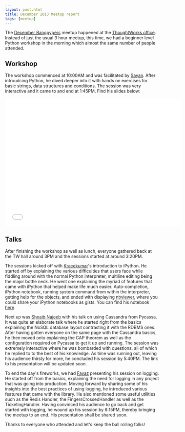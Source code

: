 ```yaml
---
layout: post.html
title: December 2013 Meetup report
tags: [meetup]
---
```


The [December Bangpypers](http://www.meetup.com/BangPypers/events/125797532/) meetup happened at the [ThoughtWorks office](https://www.google.co.in/maps/preview#!q=ThoughtWorks%2C+147%2FF%2C+2nd+Floor%2C+ACR+Mansion%2C+8th+Main+Rd%2C+3rd+Block%2C+Koramangala%2C+Bangalore%2C+Karnataka%2C+560034%2C+Koramangala+3+Block%2C+Koramangala%2C+Bangalore%2C+Karnataka&data=!4m15!2m14!1m13!1s0x3bae14053a4499f5%3A0xe2b2b820791f972d!3m8!1m3!1d228436!2d77.6309395!3d12.9539974!3m2!1i1280!2i705!4f13.1!4m2!3d12.928713!4d77.62889). Instead of just the usual 3 hour meetup, this time, we had a beginner level Python workshop in the morning which almost the same number of people attended.

Workshop
---
The workshop commenced at 10:00AM and was facilitated by [Sayan]. After introudcing Python, he dived deeper into it with hands on exercises for basic strings, data structures and conditions. The session was very interactive and it came to and end at 1:45PM. Find his slides below:

<iframe src="//slid.es/ratnadeepdebnath/intro-to-python/embed" width="576" height="420" scrolling="no" frameborder="0" webkitallowfullscreen mozallowfullscreen allowfullscreen></iframe>

Talks
---

After finishing the workshop as well as lunch, everyone gathered back at the TW hall around 3PM and the sessions started at around 3:20PM.

The sessions kicked off with [Kracekumar][]'s introduction to iPython. He started off by explaining the various difficulties that users face while fiddling around with the normal Python interpreter, multiline editing being the major bottle neck. He went one explaining the myriad of features that came with iPython that helped make life much easier.
Auto-completion, iPython notebook, running system command from within the interpreter, getting help for the objects, and ended with displaying [nbviewer](http://nbviewer.ipython.org/), where you could share your iPython notebooks as gists. You can find his notebook [here](http://nbviewer.ipython.org/gist/kracekumar/8059932).

Next up was [Shoaib Najeeb][] with his talk on using Cassandra from Pycassa. It was quite an elaborate talk where he started right from the basics explaining the NoSQL database layout contrasting it with the RDBMS ones. After having gotten everyone on the same page with the Cassandra basics, he then moved onto explaining the CAP theorem as well as the configuration required on Pycassa to get it up and running. The session was extremely interactive where he was bombarded with questions, all of which he replied to to the best of his knowledge. As time was running out, leaving his audience thirsty for more, he concluded his session by 5:40PM. The link to his presentation will be updated soon.

To end the day's fireworks, we had [Fayaz][] presenting his session on logging. He started off from the basics, explaining the need for logging in any project that was going into production. Moving forward by sharing some of his insights into the best practices of using logging, he introduced various features that came with the library. He also mentioned some useful utilities such as the Redis Handler, the FingersCrossedHandler as well as the TicketingHandler. Having convinced his audience to go back and get started with logging, he wound up his session by 6:15PM, thereby bringing the meetup to an end. His presentation shall be shared soon.

Thanks to everyone who attended and let's keep the ball rolling folks!

[Kracekumar]: https://twitter.com/kracetheking
[Sayan]: https://twitter.com/chowdhury_sayan
[Shoaib Najeeb]: https://twitter.com/shoaibnajeeb
[Fayaz]: https://twitter.com/fayaz
